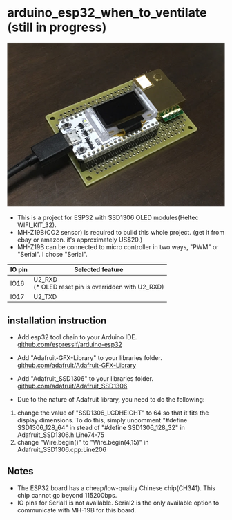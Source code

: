 # arduino_esp32_when_to_ventilate (still in progress)

![overview](./png/when2ventilate_all.png "overview")

- This is a project for ESP32 with SSD1306 OLED modules(Heltec WIFI_KIT_32).
- MH-Z19B(CO2 sensor) is required to build this whole project. (get it from ebay or amazon. it's approximately US$20.)
- MH-Z19B can be connected to micro controller in two ways, "PWM" or "Serial". I chose "Serial".

|IO pin | Selected feature |
|-------|-----------|
|IO16 | U2_RXD <br />(* OLED reset pin is overridden with U2_RXD)|
|IO17 |  U2_TXD |


## installation instruction
- Add esp32 tool chain to your Arduino IDE.
  [github.com/espressif/arduino-esp32](https://github.com/espressif/arduino-esp32)

- Add "Adafruit-GFX-Library" to your libraries folder.
[github.com/adafruit/Adafruit-GFX-Library](https://github.com/adafruit/Adafruit-GFX-Library)

- Add "Adafruit_SSD1306" to your libraries folder.
[github.com/adafruit/Adafruit_SSD1306](https://github.com/adafruit/Adafruit_SSD1306)

- Due to the nature of Adafruit library, you need to do the following:
1. change the value of "SSD1306_LCDHEIGHT" to 64 so that it fits the display dimensions. To do this, simply uncomment "#define SSD1306_128_64" in stead of "#define SSD1306_128_32" in Adafruit_SSD1306.h:Line74-75
2. change "Wire.begin()" to "Wire.begin(4,15)" in Adafruit_SSD1306.cpp:Line206


## Notes
- The ESP32 board has a cheap/low-quality Chinese chip(CH341). This chip cannot go beyond 115200bps.
- IO pins for Serial1 is not available. Serial2 is the only available option to communicate with MH-19B for this board.
